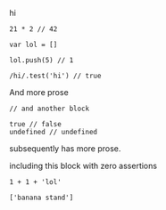 hi
```
21 * 2 // 42

var lol = []

lol.push(5) // 1

/hi/.test('hi') // true
```

And more prose

```
// and another block

true // false
undefined // undefined
```

subsequently has more prose.

including this block with zero assertions

```
1 + 1 + 'lol'

['banana stand']
```
